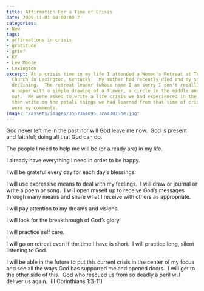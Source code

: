 ```yaml
---
title: Affirmation For a Time of Crisis
date: 2009-11-01 00:00:00 Z
categories:
- New
tags:
- affirmations in crisis
- gratitude
- grief
- KY
- Lew Moore
- Lexington
excerpt: At a crisis time in my life I attended a Women's Retreat at Trinity Baptist
  Church in Lexington, Kentucky.  My mother had recently died and my son, Lew, was
  declining.  The retreat leader (whose name I am sorry I don't recall), gave us each
  a paper with a simple drawing of a flower, a circle in the middle and petals radiating
  out.  We were asked to write a life crisis we had experienced in the middle and
  then write on the petals things we had learned from that time of crisis and growth.  These
  were my comments.
image: "/assets/images/3557364095_3ca43015be.jpg"
---
```


God never left me in the past nor will God leave me now.  God is present and faithful; doing all that God can do.

The people I need to help me will be (or already are) in my life.

I already have everything I need in order to be happy.

I will be grateful every day for each day’s blessings.

I will use expressive means to deal with my feelings.  I will draw or journal or write a poem or song.  I will open myself up to receive God’s messages through many means and share what I receive with others as appropriate.

I will pay attention to my dreams and visions.

I will look for the breakthrough of God’s glory.

I will practice self care.

I will go on retreat even if the time I have is short.  I will practice long, silent listening to God.

I will be able in the future to put this current crisis in the center of my focus and see all the ways God has supported me and opened doors.  I will get to the other side of this.  God who rescued us from so deadly a peril will deliver us again.  (II Corinthians 1:3-11)
